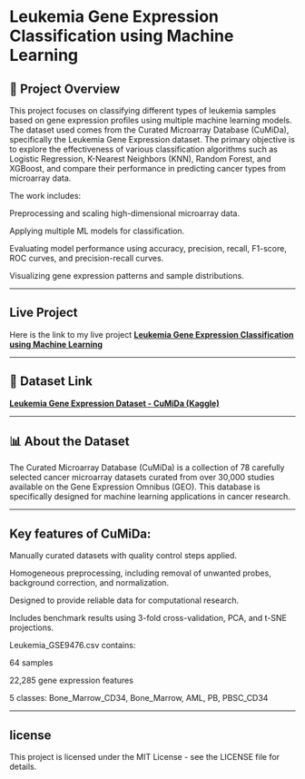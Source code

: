 # Leukemia Gene Expression Classification using Machine Learning
## 📌 Project Overview
This project focuses on classifying different types of leukemia samples based on gene expression profiles using multiple machine learning models. The dataset used comes from the Curated Microarray Database (CuMiDa), specifically the Leukemia Gene Expression dataset. The primary objective is to explore the effectiveness of various classification algorithms such as Logistic Regression, K-Nearest Neighbors (KNN), Random Forest, and XGBoost, and compare their performance in predicting cancer types from microarray data.

The work includes:

Preprocessing and scaling high-dimensional microarray data.

Applying multiple ML models for classification.

Evaluating model performance using accuracy, precision, recall, F1-score, ROC curves, and precision-recall curves.

Visualizing gene expression patterns and sample distributions.

---------

## Live Project 
Here is the link to my live project 
**[Leukemia Gene Expression Classification using Machine Learning](https://tharunh718.github.io/Leukemia-Gene-Expression-Classification-using-Machine-Learning/)**

----------

## 📂 Dataset Link
**[Leukemia Gene Expression Dataset - CuMiDa (Kaggle)](https://www.kaggle.com/datasets/brunogrisci/leukemia-gene-expression-cumida)**

---------

## 📊 About the Dataset
The Curated Microarray Database (CuMiDa) is a collection of 78 carefully selected cancer microarray datasets curated from over 30,000 studies available on the Gene Expression Omnibus (GEO). This database is specifically designed for machine learning applications in cancer research.

---------

## Key features of CuMiDa:

Manually curated datasets with quality control steps applied.

Homogeneous preprocessing, including removal of unwanted probes, background correction, and normalization.

Designed to provide reliable data for computational research.

Includes benchmark results using 3-fold cross-validation, PCA, and t-SNE projections.

Leukemia_GSE9476.csv contains:

64 samples

22,285 gene expression features

5 classes: Bone_Marrow_CD34, Bone_Marrow, AML, PB, PBSC_CD34

----------

## license 

This project is licensed under the MIT License - see the LICENSE file for details.
